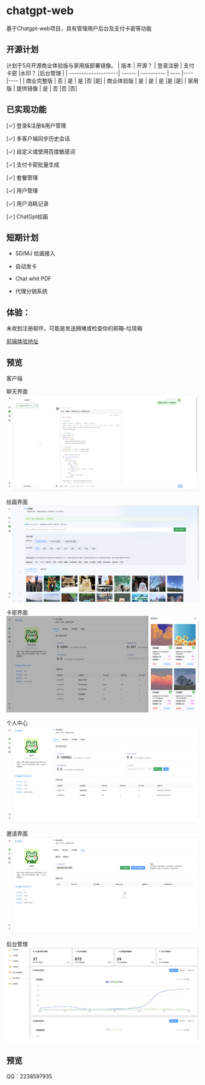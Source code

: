 # chatgpt-web
基于Chatgpt-web项目，具有管理用户后台及支付卡密等功能

## 开源计划
计划于5月开源商业体验版与家用版部署镜像。
| 版本                | 开源？ | 登录注册     | 支付卡密 |水印？ |后台管理 |
| --------------------| ------ | ---------- | ---- |---- |---- |
| 商业完整版                | 否     | 是       | 是 |否 |是|
| 商业体验版                | 是     | 是 | 是 |是 |是|
| 家用版                | 提供镜像     | 是 | 否 |否 |否|


## 已实现功能
[✓] 登录&注册&用户管理

[✓] 多客户端同步历史会话

[✓] 自定义或使用百度敏感词

[✓] 支付卡密批量生成

[✓] 套餐管理

[✓] 用户管理

[✓] 用户消耗记录

[✓] ChatGpt绘画

## 短期计划

- SD/MJ 绘画接入

- 自动发卡

- Chat whit PDF

- 代理分销系统

## 体验：

未收到注册邮件，可能是发送拥堵或检查你的邮箱-垃圾箱
  
[前端体验地址](https://ai.ap8.top/)

## 预览

客户端

聊天界面
![page2](https://github.com/xsdty/chatgpt-web/blob/main/234602296-3da807bb-dc81-489c-b975-cde9b315778e.png)

绘画界面
![page3 5](https://github.com/xsdty/chatgpt-web/blob/main/234602309-6bab25e6-7b54-42b2-b5de-f5e6b4fc42fa.png)

卡密界面
![page5](https://github.com/xsdty/chatgpt-web/blob/main/234611284-7b4854cf-4648-47c6-babb-0c562f6b0936.png)

个人中心
![page3](https://github.com/xsdty/chatgpt-web/blob/main/234602325-5347cc32-53af-4b1c-8f3d-1e4c7cb6f3b4.png)

邀请界面
![page4](https://github.com/xsdty/chatgpt-web/blob/main/234602339-bbe2045d-81bb-4845-89e1-d4bc214adeb7.png)

后台管理
![page6](https://github.com/xsdty/chatgpt-web/blob/main/1685081305888.jpg)

## 预览
QQ：2238597935

